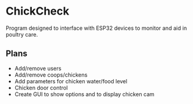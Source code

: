 # ChickCheck
Program designed to interface with ESP32 devices to monitor and aid in poultry care.

## Plans
- Add/remove users
- Add/remove coops/chickens
- Add parameters for chicken water/food level
- Chicken door control
- Create GUI to show options and to display chicken cam